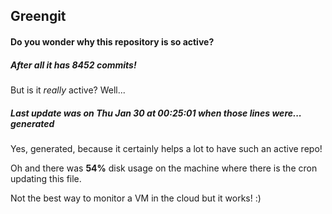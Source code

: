 ## Greengit

#### Do you wonder why this repository is so active?

##### After all it has 8452 commits!

But is it *really* active? Well...

##### Last update was on Thu Jan 30 at 00:25:01 when those lines were... generated

Yes, generated, because it certainly helps a lot to have such an active repo!

Oh and there was **54%** disk usage on the machine
where there is the cron updating this file.

Not the best way to monitor a VM in the cloud but it works! :)
